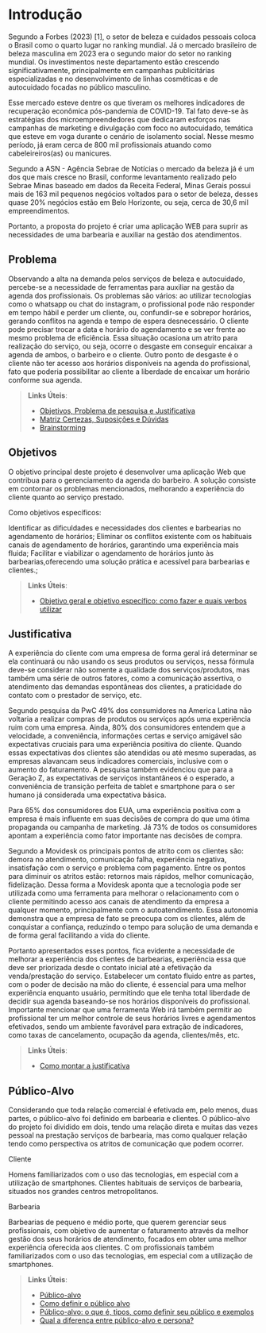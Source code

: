 # Introdução

Segundo a Forbes (2023) [1], o setor de beleza e cuidados pessoais coloca o Brasil como o quarto lugar no ranking mundial. Já o mercado brasileiro de beleza masculina em 2023 era o segundo maior do setor no ranking mundial. Os investimentos neste departamento estão crescendo significativamente, principalmente em campanhas publicitárias especializadas e no desenvolvimento de linhas cosméticas e de autocuidado focadas no público masculino. 

Esse mercado esteve dentre os que tiveram os melhores indicadores de recuperação econômica pós-pandemia de COVID-19. Tal fato deve-se às estratégias dos microempreendedores que dedicaram esforços nas campanhas de marketing e divulgação com foco no autocuidado, temática que esteve em voga durante o cenário de isolamento social. Nesse mesmo período, já eram cerca de 800 mil profissionais atuando como cabeleireiros(as) ou manicures.

Segundo a ASN - Agência Sebrae de Notícias o mercado da beleza já é um dos que mais cresce no Brasil, conforme levantamento realizado pelo Sebrae Minas baseado em dados da Receita Federal, Minas Gerais possui mais de 163 mil pequenos negócios voltados para o setor de beleza, desses quase 20% negócios estão em Belo Horizonte, ou seja, cerca de 30,6 mil empreendimentos.

Portanto, a proposta do projeto é criar uma aplicação WEB para suprir as necessidades de uma barbearia e auxiliar na gestão dos atendimentos.

## Problema
Observando a alta na demanda pelos serviços de beleza e autocuidado, percebe-se a necessidade de ferramentas para auxiliar na gestão da agenda dos profissionais. Os problemas são vários: ao utilizar tecnologias como o whatsapp ou chat do instagram, o profissional pode não responder em tempo hábil e perder um cliente, ou, confundir-se e sobrepor horários, gerando conflitos na agenda e tempo de espera desnecessário. O cliente pode precisar trocar a data e horário do agendamento e se ver frente ao mesmo problema de eficiência. Essa situação ocasiona um atrito para realização do serviço, ou seja, ocorre o desgaste em conseguir encaixar a agenda de ambos, o barbeiro e o cliente. Outro ponto de desgaste é o cliente não ter acesso aos horários disponíveis na agenda do profissional, fato que poderia possibilitar ao cliente a liberdade de encaixar um horário conforme sua agenda. 

> **Links Úteis**:
> - [Objetivos, Problema de pesquisa e Justificativa](https://medium.com/@versioparole/objetivos-problema-de-pesquisa-e-justificativa-c98c8233b9c3)
> - [Matriz Certezas, Suposições e Dúvidas](https://medium.com/educa%C3%A7%C3%A3o-fora-da-caixa/matriz-certezas-suposi%C3%A7%C3%B5es-e-d%C3%BAvidas-fa2263633655)
> - [Brainstorming](https://www.euax.com.br/2018/09/brainstorming/)

## Objetivos

O objetivo principal deste projeto é desenvolver uma aplicação Web que contribua para o gerenciamento da agenda do barbeiro. A solução consiste em contornar os problemas mencionados, melhorando a experiência do cliente quanto ao serviço prestado. 

Como objetivos específicos: 

Identificar as dificuldades e necessidades dos clientes e barbearias no agendamento de horários;
Eliminar os conflitos existente com os habituais canais de agendamento de horários, garantindo uma experiência mais fluida;
Facilitar e viabilizar o agendamento de horários junto às barbearias,oferecendo uma solução prática e acessível para barbearias e clientes.;
 
> **Links Úteis**:
> - [Objetivo geral e objetivo específico: como fazer e quais verbos utilizar](https://blog.mettzer.com/diferenca-entre-objetivo-geral-e-objetivo-especifico/)

## Justificativa

A experiência do cliente com uma empresa de forma geral irá determinar se ela continuará ou não usando os seus produtos ou serviços, nessa fórmula deve-se considerar não somente a qualidade dos serviços/produtos, mas também uma série de outros fatores, como a comunicação assertiva, o atendimento das demandas espontâneas dos clientes, a praticidade do contato com o prestador de serviço, etc. 

Segundo pesquisa da PwC 49% dos consumidores na America Latina não voltaria a realizar compras de produtos ou serviços após uma experiência ruim com uma empresa. Ainda, 80% dos consumidores entendem que a velocidade, a conveniência, informações certas e serviço amigável são expectativas cruciais para uma experiência positiva do cliente. Quando essas expectativas dos clientes são atendidas ou até mesmo superadas, as empresas alavancam seus indicadores comerciais, inclusive com o aumento do faturamento. A pesquisa também evidenciou que para a Geração Z, as expectativas de serviços instantâneos é o esperado, a conveniência de transição perfeita de tablet e smartphone para o ser humano já considerada uma expectativa básica. 

Para 65% dos consumidores dos EUA, uma experiência positiva com a empresa é mais influente em suas decisões de compra do que uma ótima propaganda ou campanha de marketing. Já 73% de todos os consumidores apontam a experiência como fator importante nas decisões de compra.
 
Segundo a Movidesk os principais pontos de atrito com os clientes são: demora no atendimento, comunicação falha, experiência negativa, insatisfação com o serviço e problema com pagamento. Entre os pontos para diminuir os atritos estão: retornos mais rápidos, melhor comunicação, fidelização. Dessa forma a Movidesk aponta que a tecnologia pode ser utilizada como uma ferramenta para melhorar o relacionamento com o cliente permitindo acesso aos canais de atendimento da empresa a qualquer momento, principalmente com o autoatendimento. Essa autonomia demonstra que a empresa de fato se preocupa com os clientes, além de conquistar a confiança, reduzindo o tempo para solução de uma demanda e de forma geral facilitando a vida do cliente.

Portanto apresentados esses pontos, fica evidente a necessidade de melhorar a experiência dos clientes de barbearias, experiência essa que deve ser priorizada desde o contato inicial até a efetivação da venda/prestação do serviço. Estabelecer um contato fluido entre as partes, com o poder de decisão na mão do cliente, é essencial para uma melhor experiência enquanto usuário, permitindo que ele tenha total liberdade de decidir sua agenda baseando-se nos horários disponíveis do profissional. Importante mencionar que uma ferramenta Web irá também permitir ao profissional ter um melhor controle de seus horários livres e agendamentos efetivados, sendo um ambiente favorável para extração de indicadores, como taxas de cancelamento, ocupação da agenda, clientes/mês, etc.



> **Links Úteis**:
> - [Como montar a justificativa](https://guiadamonografia.com.br/como-montar-justificativa-do-tcc/)

## Público-Alvo

Considerando que toda relação comercial é efetivada em, pelo menos, duas partes, o público-alvo foi definido em barbearia e clientes. 
O público-alvo do projeto foi dividido em dois, tendo uma relação direta e muitas das vezes pessoal na prestação serviços de barbearia, mas como qualquer relação tendo como perspectiva os atritos de comunicação que podem ocorrer.

Cliente

Homens familiarizados com o uso das tecnologias, em especial com a utilização de smartphones. Clientes habituais de serviços de barbearia, situados nos grandes centros metropolitanos. 

Barbearia

Barbearias de pequeno e médio porte, que querem gerenciar seus profissionais, com objetivo de aumentar o faturamento através da melhor gestão dos seus horários de atendimento,  focados em obter uma melhor experiência oferecida aos clientes. C om profissionais também familiarizados com o uso das tecnologias, em especial com a utilização de smartphones.


> **Links Úteis**:
> - [Público-alvo](https://blog.hotmart.com/pt-br/publico-alvo/)
> - [Como definir o público alvo](https://exame.com/pme/5-dicas-essenciais-para-definir-o-publico-alvo-do-seu-negocio/)
> - [Público-alvo: o que é, tipos, como definir seu público e exemplos](https://klickpages.com.br/blog/publico-alvo-o-que-e/)
> - [Qual a diferença entre público-alvo e persona?](https://rockcontent.com/blog/diferenca-publico-alvo-e-persona/)
